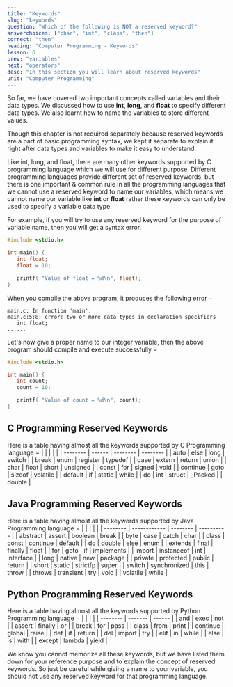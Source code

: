 ```yaml
---
title: "Keywords"
slug: "keywords"
question: "Which of the following is NOT a reserved keyword?"
answerchoices: ["char", "int", "class", "then"]
correct: "then"
heading: "Computer Programming - Keywords"
lesson: 6
prev: "variables"
next: "operators"
desc: "In this section you will learn about reserved keywords"
unit: "Computer Programming"
---
```


So far, we have covered two important concepts called variables and their data types. We discussed how to use **int**, **long**, and **float** to specify different data types. We also learnt how to name the variables to store different values.

Though this chapter is not required separately because reserved keywords are a part of basic programming syntax, we kept it separate to explain it right after data types and variables to make it easy to understand.

Like int, long, and float, there are many other keywords supported by C programming language which we will use for different purpose. Different programming languages provide different set of reserved keywords, but there is one important & common rule in all the programming languages that we cannot use a reserved keyword to name our variables, which means we cannot name our variable like **int** or **float** rather these keywords can only be used to specify a variable data type.

For example, if you will try to use any reserved keyword for the purpose of variable name, then you will get a syntax error.

```c
#include <stdio.h>

int main() {
   int float;
   float = 10;

   printf( "Value of float = %d\n", float);
}
```

When you compile the above program, it produces the following error −

```
main.c: In function 'main':
main.c:5:8: error: two or more data types in declaration specifiers
   int float;
......
```

Let's now give a proper name to our integer variable, then the above program should compile and execute successfully −

```c
#include <stdio.h>

int main() {
   int count;
   count = 10;

   printf( "Value of count = %d\n", count);
}
```

## C Programming Reserved Keywords

Here is a table having almost all the keywords supported by C Programming language −
| | | | |
| -------- | ------ | -------- | -------- |
| auto | else | long | switch |
| break | enum | register | typedef |
| case | extern | return | union |
| char | float | short | unsigned |
| const | for | signed | void |
| continue | goto | sizeof | volatile |
| default | if | static | while |
| do | int | struct | \_Packed |
| double |

## Java Programming Reserved Keywords

Here is a table having almost all the keywords supported by Java Programming language −
| | | | |
| -------- | ------------ | -------- | ---------- |
| abstract | assert | boolean | break |
| byte | case | catch | char |
| class | const | continue | default |
| do | double | else | enum |
| extends | final | finally | float |
| for | goto | if | implements |
| import | instanceof | int | interface |
| long | native | new | package |
| private | protected | public | return |
| short | static | strictfp | super |
| switch | synchronized | this | throw |
| throws | transient | try | void |
| volatile | while |

## Python Programming Reserved Keywords

Here is a table having almost all the keywords supported by Python Programming language −
| | | |
| -------- | ------- | ------ |
| and | exec | not |
| assert | finally | or |
| break | for | pass |
| class | from | print |
| continue | global | raise |
| def | if | return |
| del | import | try |
| elif | in | while |
| else | is | with |
| except | lambda | yield |

We know you cannot memorize all these keywords, but we have listed them down for your reference purpose and to explain the concept of reserved keywords. So just be careful while giving a name to your variable, you should not use any reserved keyword for that programming language.
